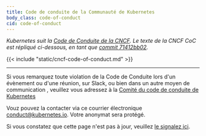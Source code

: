 ```yaml
---
title: Code de conduite de la Communauté de Kubernetes
body_class: code-of-conduct
cid: code-of-conduct
---
```


_Kubernetes suit la
[Code de Conduite de la CNCF](https://github.com/cncf/foundation/blob/main/code-of-conduct.md).
Le texte de la CNCF CoC est répliqué ci-dessous, en tant que
[commit 71412bb02](https://github.com/cncf/foundation/blob/71412bb029090d42ecbeadb39374a337bfb48a9c/code-of-conduct.md)._

<div id="cncf-code-of-conduct">
{{< include "static/cncf-code-of-conduct.md" >}}
</div>

---

Si vous remarquez toute violation de la Code de Conduite lors d'un évènement ou d'une réunion, sur
Slack, ou bien dans un autre moyen de communication , veuillez vous adressez à
la [Comité du code de conduite de Kubernetes](https://git.k8s.io/community/committee-code-of-conduct)

Vouz pouvez la contacter via ce courrier électronique [conduct@kubernetes.io](mailto:conduct@kubernetes.io).
Votre anonymat sera protégé.

Si vous constatez que cette page n'est pas à jour, veuillez [le signalez ici](https://github.com/kubernetes/website/issues/new/choose).
